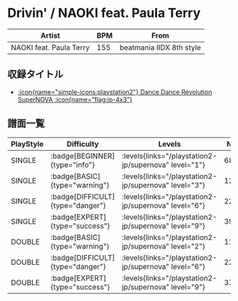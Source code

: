 # Drivin' / NAOKI feat. Paula Terry

|Artist|BPM|From|
|------|---|----|
|NAOKI feat. Paula Terry|155|beatmania IIDX 8th style|

## 収録タイトル

- [:icon{name="simple-icons:playstation2"} Dance Dance Revolution SuperNOVA :icon{name="flag:jp-4x3"}](/playstation2-jp/supernova)

## 譜面一覧

|PlayStyle|Difficulty|Levels|Notes|Movie|
|---------|----------|------|-----|-----|
|SINGLE| :badge[BEGINNER]{type="info"}| :levels{links="/playstation2-jp/supernova" level="1"}|68/7||
|SINGLE| :badge[BASIC]{type="warning"}| :levels{links="/playstation2-jp/supernova" level="3"}|126/10||
|SINGLE| :badge[DIFFICULT]{type="danger"}| :levels{links="/playstation2-jp/supernova" level="6"}|223/32||
|SINGLE| :badge[EXPERT]{type="success"}| :levels{links="/playstation2-jp/supernova" level="9"}|394/12||
|DOUBLE| :badge[BASIC]{type="warning"}| :levels{links="/playstation2-jp/supernova" level="2"}|117/10||
|DOUBLE| :badge[DIFFICULT]{type="danger"}| :levels{links="/playstation2-jp/supernova" level="6"}|225/32||
|DOUBLE| :badge[EXPERT]{type="success"}| :levels{links="/playstation2-jp/supernova" level="9"}|371/24||
